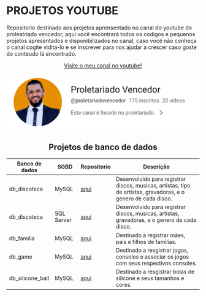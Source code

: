 # PROJETOS YOUTUBE

Repositorio destinado aos projetos aprensentado no canal do youtube do proleatriado vencedor, aqui você encontrará todos os codigos e pequenos projetos apresentados e disponibilizados no canal, caso você não conheça o canal cogite vidita-lo e se inscrever para nos ajudar a crescer caso goste do conteudo lá encontrado.

<div align="center">

[Visite o meu canal no youtube!](https://www.youtube.com/@proletariovencedor?sub_confirmation=1)

[![Proletariado vencedor](./img/proletariado.png)](https://www.youtube.com/@proletariovencedor?sub_confirmation=1)


## Projetos de banco de dados

|Banco de dados|SGBD| Repositorio | Descrição|
|-----------|----------|----------|-----------|
|db_discoteca|MySQL |[aqui](/db_discoteca/)|Desenvolvido para registrar discos, musicas, artistas, tipo de artistas, gravadoras, e o genero de cada disco.|
|db_discoteca|SQL Server | [aqui](/db_discoteca_sql_server/)|Desenvolvido para registrar discos, musicas, artistas, gravadoras, e o genero de cada disco.|
|db_familia|MySQL |[aqui](/db_familia/)| Destinado a registrar mães, pais e filhos de familias.|
|db_game|MySQL |[aqui](/db_game/)| Destinado a resgistrar jogos, consoles e associar os jogos com seus respectivos consoles.|
|db_silicone_ball|MySQL|[aqui](/db_silicone_ball/)| Destinado a resgistrar bolas de silicone e seus tamanhos e cores.|
</div>

